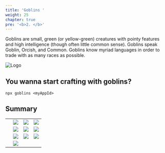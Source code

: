 ```yaml
---
title: 'Goblins '
weight: 25
chapter: true
pre: '<b>2. </b>'
---
```


Goblins are small, green (or yellow-green) creatures with pointy features and
high intelligence (though often little common sense). Goblins speak Goblin,
Orcish, and Common. Goblins know myriad languages in order to trade with as many
races as possible.

![Logo](/img/goblin-blupi-poly.png?lightbox=false)

## You wanna start crafting with goblins?

`npx goblins <myAppId>`

## Summary

|     |                                                                                   |                                                                                     |                                                                                           |
| --- | --------------------------------------------------------------------------------- | ----------------------------------------------------------------------------------- | ----------------------------------------------------------------------------------------- |
|     | [![](/img/goblin-blupi-concept.png?width=250px&lightbox=false)](/goblins/concept) | [![](/img/goblin-blupi-workshop.png?width=250px&lightbox=false)](/goblins/workshop) | [![](/img/goblin-blupi-entity-api.png?width=300px&lightbox=false)](/goblins/entityapi)    |
|     | [![](/img/goblin-blupi-desktop.png?width=250px&lightbox=false)](/goblins/desktop) | [![](/img/gadgets.various.png?width=300px&lightbox=false) ](/goblins/gadgets)       | [![](/img/goblin-blupi-nabu.png?width=220px&lightbox=false)](/goblins/nabu)               |
|     | [![](/img/goblin-blupi-themes.png?width=280px&lightbox=false)](/goblins/themes)   | [![](/img/goblin-blupi-build.png?width=250px&lightbox=false)](/goblins/build)       | [![](/img/goblin-blupi-tradingpost.png?width=250px&lightbox=false)](/goblins/tradingpost) |
|     | [![](/img/goblin-blupi-postman.png?width=250px&lightbox=false)](/goblins/postman) |                                                                                     |                                                                                           |
